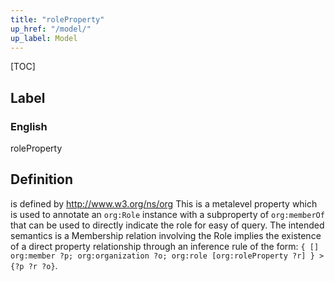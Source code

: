 ```yaml
---
title: "roleProperty"
up_href: "/model/"
up_label: Model
---
```


[TOC]

## Label

### English
roleProperty


## Definition
is defined by http://www.w3.org/ns/org This is a metalevel property which is used to annotate an `org:Role` instance with a sub­property of `org:memberOf` that can be used to directly indicate the role for easy of query. The intended semantics is a Membership relation involving the Role implies the existence of a direct property relationship through an inference rule of the form: `{ [] org:member ?p; org:organization ?o; org:role [org:roleProperty ?r] } ­> {?p ?r ?o}`. 


    
